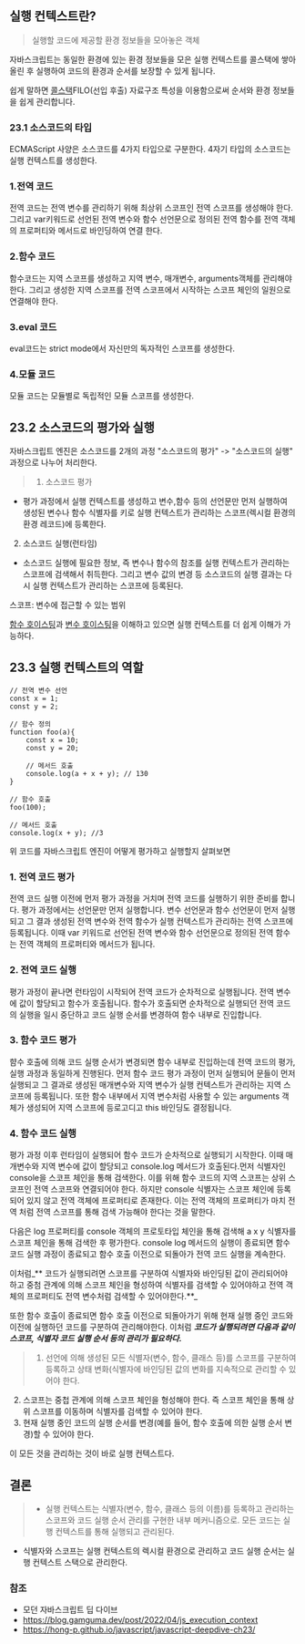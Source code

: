 ## 실행 컨텍스트란?
> 실행할 코드에 제공할 환경 정보들을 모아놓은 객체


자바스크립트는 동일한 환경에 있는 환경 정보들을 모은 실행 컨텍스트를 콜스택에 쌓아올린 후 실행하여 코드의 환경과 순서를 보장할 수 있게 됩니다.

쉽게 말하면 [콜스택](https://velog.io/@pigpgw/call-stack-%EC%9D%B4%EB%9E%80)FILO(선입 후출) 자료구조 특성을 이용함으로써 순서와 환경 정보들을 쉽게 관리합니다.

### 23.1 소스코드의 타입

ECMAScript 사양은 소스코드를 4가지 타입으로 구분한다. 4자기 타입의 소스코드는 실행 컨텍스트를 생성한다.

### 1.전역 코드
전역 코드는 전역 변수를 관리하기 위해 최상위 스코프인 전역 스코프를 생성해야 한다. 그리고 var키워드로 선언된 전역 변수와 함수 선언문으로 정의된 전역 함수를 전역 객체의 프로퍼티와 메서드로 바인딩하여 연결 한다.
### 2.함수 코드
함수코드는 지역 스코프를 생성하고 지역 변수, 매개변수, arguments객체를 관리해야 한다. 그리고 생성한 지역 스코프를 전역 스코프에서 시작하는 스코프 체인의 일원으로 연결해야 한다.

### 3.eval 코드
eval코드는 strict mode에서 자신만의 독자적인 스코프를 생성한다.

### 4.모듈 코드
모듈 코드는 모듈별로 독립적인 모듈 스코프를 생성한다.

## 23.2 소스코드의 평가와 실행
자바스크립트 엔진은 소스코드를 2개의 과정 "소스코드의 평가" -> "소스코드의 실행" 과정으로 나누어 처리한다.
> 1. 소스코드 평가
-	평가 과정에서 실행 컨텍스트를 생성하고 변수,함수 등의 선언문만 먼저 실행하여 생성된 변수나 함수 식별자를 키로 실행 컨텍스트가 관리하는 스코프(렉시컬 환경의 환경 레코드)에 등록한다.
2. 소스코드 실행(런타임)
- 소스코드 실행에 필요한 정보, 즉 변수나 함수의 참조를 실행 컨텍스트가 관리하는 스코프에 검색해서 취득한다. 그리고 변수 값의 변경 등 소스코드의 실행 결과는 다시 실행 컨텍스트가 관리하는 스코프에 등록된다.

스코프: 변수에 접근할 수 있는 범위

[함수 호이스팅](https://velog.io/@pigpgw/%EB%AA%A8%EB%8D%98-%EC%9E%90%EB%B0%94%EC%8A%A4%ED%81%AC%EB%A6%BD%ED%8A%B8-Deep-Dive-%EB%B6%80%EC%88%98%EA%B8%B0-%ED%95%A8%EC%88%98-%ED%91%9C%ED%98%84%EC%8B%9D-vs-%ED%95%A8%EC%88%98-%EC%84%A0%EC%96%B8%EB%AC%B8-by-%ED%95%A8%EC%88%98-%E3%85%88%ED%98%B8%EC%9D%B4%EC%8A%A4%ED%8C%85)과 [변수 호이스팅](https://velog.io/@pigpgw/%EB%AA%A8%EB%8D%98-%EC%9E%90%EB%B0%94%EC%8A%A4%ED%81%AC%EB%A6%BD%ED%8A%B8-Deep-Dive-%EB%B3%80%EC%88%98-%ED%98%B8%EC%9D%B4%EC%8A%A4%ED%8C%85)을 이해하고 있으면 실행 컨텍스트를 더 쉽게 이해가 가능하다.

## 23.3 실행 컨텍스트의 역할
```
// 전역 변수 선언
const x = 1;
const y = 2;

// 함수 정의
function foo(a){
    const x = 10;
    const y = 20;

    // 메서드 호출
    console.log(a + x + y); // 130
}

// 함수 호출
foo(100);

// 메서드 호출
console.log(x + y); //3
```

위 코드를 자바스크립트 엔진이 어떻게 평가하고 실행할지 살펴보면
### 1. 전역 코드 평가
전역 코드 실행 이전에 먼저 평가 과정을 거치며 전역 코드를 실행하기 위한 준비를 합니다. 평가 과정에서는 선언문만 먼저 실행합니다. 변수 선언문과 함수 선언문이 먼저 실행되고 그 결과 생성된 전역 변수와 전역 함수가 실행 컨텍스트가 관리하는 전역 스코프에 등록됩니다. 이때 var 키워드로 선언된 전역 변수와 함수 선언문으로 정의된 전역 함수는 전역 객체의 프로퍼티와 메서드가 됩니다.

### 2. 전역 코드 실행
평가 과정이 끝나면 런타임이 시작되어 전역 코드가 순차적으로 실행됩니다. 전역 변수에 값이 할당되고 함수가 호출됩니다. 함수가 호출되면 순차적으로 실행되던 전역 코드의 실행을 일시 중단하고 코드 실행 순서를 변경하여 함수 내부로 진입합니다.

### 3. 함수 코드 평가
햠수 호출에 의해 코드 실행 순서가 변경되면 함수 내부로 진입하는데 전역 코드의 평가, 실행 과정과 동일하게 진행된다. 먼저 함수 코드 평가 과정이 먼저 실행되어 문들이 먼저 실행되고 그 결과로 생성된 매개변수와 지역 변수가 실행 컨텍스트가 관리하는 지역 스코프에 등록됩니다. 또한 함수 내부에서 지역 변수처럼 사용할 수 있는 arguments 객체가 생성되어 지역 스코프에 등로고디고 this 바인딩도 결정됩니다.

### 4. 함수 코드 실행
평가 과정 이후 런타임이 실행되어 함수 코드가 순차적으로 실행되기 시작한다. 이때 매개변수와 지역 변수에 값이 할당되고 console.log 메서드가 호출된다.먼저 식별자인 console을 스코프 체인을 통해 검색한다. 이를 위해 함수 코드의 지역 스코프는 상위 스코프인 전역 스코프와 연결되어야 한다. 하지만 console 식별자는 스코프 체인에 등록되어 있지 않고 전역 객체에 프로퍼티로 존재한다. 이는 전역 객체의 프로퍼티가 마치 전역 처럼 전역 스코프를 통해 검색 가능해야 한다는 것을 말한다.

다음은 log 프로퍼티를 console 객체의 프로토타입 체인을 통해 검색해  a x y 식별자를 스코프 체인을 통해 검색한 후 평가한다. console log 메서드의 실행이 종료되면 함수 코드 실행 과정이 종료되고 함수 호출 이전으로 되돌아가 전역 코드 실행을 계속한다.

이처럼_** 코드가 실행되려면 스코프를 구분하여 식별자와 바인딩된 값이 관리되어야 하고 중첨 관계에 의해 스코프 체인을 형성하여 식별자를 검색할 수 있어야하고 전역 객체의 프로퍼티도 전역 변수처럼 검색할 수 있어야한다.**_

또한 함수 호출이 종료되면 함수 호출 이전으로 되돌아가기 위해 현재 실행 중인 코드와 이전에 실행하던 코드를 구분하여 관리해야한다. 이처럼 _**코드가 실행되려면 다음과 같이 스코프, 식별자 코드 실행 순서 등의 관리가 필요하다.**_

> 1. 선언에 의해 생성된 모든 식별자(변수, 함수, 클래스 등)를 스코프를 구분하여 등록하고 상태 변화(식별자에 바인딩된 값의 변화를 지속적으로 관리할 수 있어야 한다.
2. 스코프는 중첩 관계에 의해 스코프 체인을 형성해야 한다. 즉 스코프 체인을 통해 상위 스코프를 이동하며 식별자를 검색할 수 있어야 한다.
3. 현재 실행 중인 코드의 실행 순서를 변경(예를 들어, 함수 호출에 의한 실행 순서 변경)할 수 있어야 한다.

이 모든 것을 관리하는 것이 바로 실행 컨텍스트다.

## 결론
> - 실행 컨텍스트는 식별자(변수, 함수, 클래스 등의 이름)를 등록하고 관리하는 스코프와 코드 실행 순서 관리를 구현한 내부 메커니즘으로. 모든 코드는 실행 컨텍스트를 통해 실행되고 관리된다.
- 식별자와 스코프는 실행 컨텍스트의 렉시컬 환경으로 관리하고 코드 실행 순서는 실행 컨텍스트 스택으로 관리한다.

### 참조

- 모던 자바스크립트 딥 다이브
- https://blog.gamguma.dev/post/2022/04/js_execution_context
- https://hong-p.github.io/javascript/javascript-deepdive-ch23/